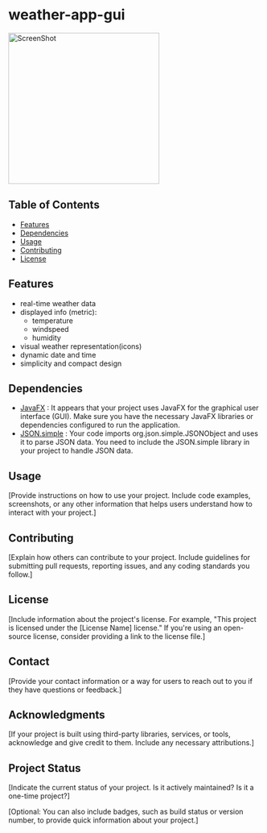 # weather-app-gui
<img src="https://drive.google.com/uc?id=1lEcH1zeYdLM8VvaabUia3KhUbdztzKpo" alt="ScreenShot" width="300" />

## Table of Contents
- [Features](#features)
- [Dependencies](#dependencies)
- [Usage](#usage)
- [Contributing](#contributing)
- [License](#license)
## Features
* real-time weather data
* displayed info (metric):
  * temperature
  * windspeed
  * humidity
* visual weather representation(icons)
* dynamic date and time
* simplicity and compact design
## Dependencies
* [JavaFX](https://openjfx.io/openjfx-docs/) : It appears that your project uses JavaFX for the graphical user interface (GUI). 
  Make sure you have the necessary JavaFX libraries or dependencies configured to run the application.
* [JSON.simple](https://code.google.com/archive/p/json-simple/) : Your code imports org.json.simple.JSONObject and uses it to parse JSON data.
  You need to include the JSON.simple library in your project to handle JSON data.
## Usage

[Provide instructions on how to use your project. Include code examples, screenshots, or any other information that helps users understand how to interact with your project.]

## Contributing

[Explain how others can contribute to your project. Include guidelines for submitting pull requests, reporting issues, and any coding standards you follow.]

## License

[Include information about the project's license. For example, "This project is licensed under the [License Name] license." If you're using an open-source license, consider providing a link to the license file.]

## Contact

[Provide your contact information or a way for users to reach out to you if they have questions or feedback.]

## Acknowledgments

[If your project is built using third-party libraries, services, or tools, acknowledge and give credit to them. Include any necessary attributions.]

## Project Status

[Indicate the current status of your project. Is it actively maintained? Is it a one-time project?]

[Optional: You can also include badges, such as build status or version number, to provide quick information about your project.]


